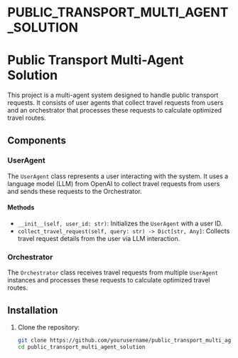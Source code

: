 # PUBLIC_TRANSPORT_MULTI_AGENT_SOLUTION
# Public Transport Multi-Agent Solution

This project is a multi-agent system designed to handle public transport requests. It consists of user agents that collect travel requests from users and an orchestrator that processes these requests to calculate optimized travel routes.

## Components

### UserAgent

The `UserAgent` class represents a user interacting with the system. It uses a language model (LLM) from OpenAI to collect travel requests from users and sends these requests to the Orchestrator.

#### Methods

- `__init__(self, user_id: str)`: Initializes the `UserAgent` with a user ID.
- `collect_travel_request(self, query: str) -> Dict[str, Any]`: Collects travel request details from the user via LLM interaction.

### Orchestrator

The `Orchestrator` class receives travel requests from multiple `UserAgent` instances and processes these requests to calculate optimized travel routes.

## Installation

1. Clone the repository:
   ```sh
   git clone https://github.com/yourusername/public_transport_multi_agent_solution.git
   cd public_transport_multi_agent_solution